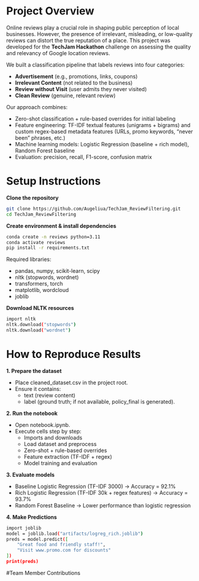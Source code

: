 # Project Overview

Online reviews play a crucial role in shaping public perception of local businesses. However, the presence of irrelevant, misleading, or low-quality reviews can distort the true reputation of a place. This project was developed for the **TechJam Hackathon** challenge on assessing the quality and relevancy of Google location reviews.

We built a classification pipeline that labels reviews into four categories:

- **Advertisement** (e.g., promotions, links, coupons)
- **Irrelevant Content** (not related to the business)
- **Review without Visit** (user admits they never visited)
- **Clean Review** (genuine, relevant review)

Our approach combines:
- Zero-shot classification + rule-based overrides for initial labeling
- Feature engineering: TF-IDF textual features (unigrams + bigrams) and custom regex-based metadata features (URLs, promo keywords, “never been” phrases, etc.)
- Machine learning models: Logistic Regression (baseline + rich model), Random Forest baseline
- Evaluation: precision, recall, F1-score, confusion matrix

# Setup Instructions
**Clone the repository**
```bash
git clone https://github.com/Augeliua/TechJam_ReviewFiltering.git
cd TechJam_ReviewFiltering
```

**Create environment & install dependencies** 
```bash
conda create -n reviews python=3.11
conda activate reviews
pip install -r requirements.txt
```
Required libraries:
- pandas, numpy, scikit-learn, scipy
- nltk (stopwords, wordnet)
- transformers, torch
- matplotlib, wordcloud
- joblib

**Download NLTK resources**
```bash
import nltk
nltk.download("stopwords")
nltk.download("wordnet")
```

# How to Reproduce Results
**1. Prepare the dataset**
- Place cleaned_dataset.csv in the project root.
- Ensure it contains:
  - text (review content)
  - label (ground truth; if not available, policy_final is generated).

**2. Run the notebook**
- Open notebook.ipynb.
- Execute cells step by step:
  - Imports and downloads
  - Load dataset and preprocess
  - Zero-shot + rule-based overrides
  - Feature extraction (TF-IDF + regex)
  - Model training and evaluation

**3. Evaluate models**
- Baseline Logistic Regression (TF-IDF 3000) → Accuracy = 92.1%
- Rich Logistic Regression (TF-IDF 30k + regex features) → Accuracy = 93.7%
- Random Forest Baseline → Lower performance than logistic regression

**4. Make Predictions**
```bash
import joblib
model = joblib.load("artifacts/logreg_rich.joblib")
preds = model.predict([
    "Great food and friendly staff!", 
    "Visit www.promo.com for discounts"
])
print(preds)
```
#Team Member Contributions

